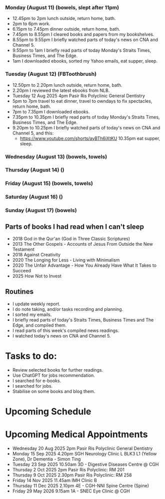 ### Monday (August 11) (bowels, slept after 11pm)
- 12.45pm to 2pm lunch outside, return home, bath.
- 2pm to 6pm work.
- 6.15pm to 7.45pm dinner outside, return home, bath.
- 7.45pm to 8.55pm I cleared books and papers from my bookshelves.
- 8.55pm to 9.55pm I briefly watched parts of today's news on CNA and Channel 5.
- 9.55pm to 1am I briefly read parts of today Monday's Straits Times, Business Times, and The Edge.
- 1am I downloaded ebooks, sorted my Yahoo emails, eat supper, sleep.

### Tuesday (August 12) (FBToothbrush)
- 12.50pm to 2.20pm lunch outside, return home, bath.
- 2.20pm I reviewed the latest ebooks from NLB.
- Tuesday 12 Aug 2025 4pm Pasir Ris Polyclinic General Dentistry
- 5pm to 7pm travel to eat dinner, travel to owndays to fix spectacles, return home, bath.
- 7pm to 7.35pm I downloaded ebooks.
- 7.35pm to 10.35pm I briefly read parts of today Monday's Straits Times, Business Times, and The Edge.
- 9.20pm to 10.25pm I briefly watched parts of today's news on CNA and Channel 5, and this:
    - https://www.youtube.com/shorts/ayBTh6iXtKU
10.35pm eat supper, sleep.

### Wednesday (August 13) (bowels, towels)


### Thursday (August 14) ()


### Friday (August 15) (bowels, towels)


### Saturday (August 16) ()


### Sunday (August 17) (bowels)




## Parts of books I had read when I can't sleep
- 2018 God in the Qur'an (God in Three Classic Scriptures)
- 2013 The Other Gospels - Accounts of Jesus From Outside the New Testament
- 2018 Against Creativity
- 2020 The Longing for Less - Living with Minimalism
- 2020 The Unfair Advantage - How You Already Have What It Takes to Succeed
- 2025 How Not to Invest

## Routines
- I update weekly report.
- I do note taking, and/or tasks recording and planning.
- I sorted my emails.
- I briefly read parts of today's Straits Times, Business Times and The Edge, and compiled them.
- I read parts of this week's compiled news readings.
- I watched today's news on CNA and Channel 5.

# Tasks to do:
- Review selected books for further readings.
- Use ChatGPT for jobs recommendation.
- I searched for e-books.
- I searched for jobs.
- Stabilise on some books and blog them.

# Upcoming Schedule

# Upcoming Medical Appointments
- Wednesday 20 Aug 2025 2pm Pasir Ris Polyclinic General Dentistry
- Monday 15 Sep 2025 4.20pm SGH Neurology Clinic L BLK3 L1 (Yellow Zone), Dr Dementia - Simon Ting
- Tuesday 23 Sep 2025 10.50am 3D - Digestive Diseases Centre @ CGH
- Thursday 2 Oct 2025 2pm Pasir Ris Polyclinic: RM 201
- Thursday 9 Oct 2025 2.30pm Pasir Ris Polyclinic: RM 258
- Friday 14 Nov 2025 11.45am IMH Clinic B
- Thursday 11 Dec 2025 2.10pm 4E - CGH-NNI Spine Centre (Spine)
- Friday 29 May 2026 9.15am 1A - SNEC Eye Clinic @ CGH



